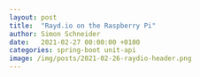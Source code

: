 ```yaml
---
layout: post
title:  "Rayd.io on the Raspberry Pi"
author: Simon Schneider
date:   2021-02-27 00:00:00 +0100
categories: spring-boot unit-api
image: /img/posts/2021-02-26-raydio-header.png
---
```

<!-- Answer how to install Rayd.io on the raspberry pi-->
